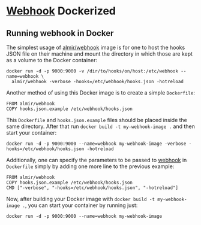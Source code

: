 [Webhook](https://github.com/adnanh/webhook/) Dockerized
=================

## Running webhook in Docker
The simplest usage of [almir/webhook](https://hub.docker.com/r/almir/webhook/) image is for one to host the hooks JSON file on their machine and mount the directory in which those are kept as a volume to the Docker container:

```shell
docker run -d -p 9000:9000 -v /dir/to/hooks/on/host:/etc/webhook --name=webhook \
  almir/webhook -verbose -hooks=/etc/webhook/hooks.json -hotreload
```

Another method of using this Docker image is to create a simple `Dockerfile`:

```docker
FROM almir/webhook
COPY hooks.json.example /etc/webhook/hooks.json
```

This `Dockerfile` and `hooks.json.example` files should be placed inside the same directory. After that run `docker build -t my-webhook-image .` and then start your container:

```docker
docker run -d -p 9000:9000 --name=webhook my-webhook-image -verbose -hooks=/etc/webhook/hooks.json -hotreload
```

Additionally, one can specify the parameters to be passed to [webhook](https://github.com/adnanh/webhook/) in `Dockerfile` simply by adding one more line to the previous example:

```docker
FROM almir/webhook
COPY hooks.json.example /etc/webhook/hooks.json
CMD ["-verbose", "-hooks=/etc/webhook/hooks.json", "-hotreload"]
```

Now, after building your Docker image with `docker build -t my-webhook-image .`, you can start your container by running just:

```docker
docker run -d -p 9000:9000 --name=webhook my-webhook-image
```

